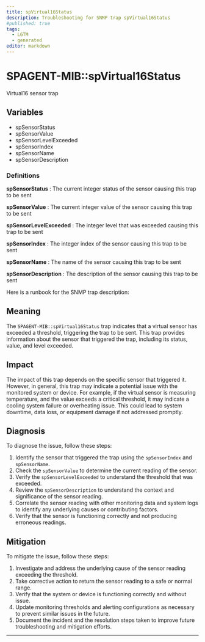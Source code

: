 ```yaml
---
title: spVirtual16Status
description: Troubleshooting for SNMP trap spVirtual16Status
#published: true
tags:
  - LGTM
  - generated
editor: markdown
---
```


# SPAGENT-MIB::spVirtual16Status 

Virtual16 sensor trap 


## Variables


  - spSensorStatus
  - spSensorValue
  - spSensorLevelExceeded
  - spSensorIndex
  - spSensorName
  - spSensorDescription 

### Definitions 


**spSensorStatus** 
: The current integer status of the sensor causing this trap to be sent 

**spSensorValue** 
: The current integer value of the sensor causing this trap to be sent 

**spSensorLevelExceeded** 
: The integer level that was exceeded causing this trap to be sent 

**spSensorIndex** 
: The integer index of the sensor causing this trap to be sent 

**spSensorName** 
: The name of the sensor causing this trap to be sent 

**spSensorDescription** 
: The description of the sensor causing this trap to be sent 


Here is a runbook for the SNMP trap description:

## Meaning

The `SPAGENT-MIB::spVirtual16Status` trap indicates that a virtual sensor has exceeded a threshold, triggering the trap to be sent. This trap provides information about the sensor that triggered the trap, including its status, value, and level exceeded.

## Impact

The impact of this trap depends on the specific sensor that triggered it. However, in general, this trap may indicate a potential issue with the monitored system or device. For example, if the virtual sensor is measuring temperature, and the value exceeds a critical threshold, it may indicate a cooling system failure or overheating issue. This could lead to system downtime, data loss, or equipment damage if not addressed promptly.

## Diagnosis

To diagnose the issue, follow these steps:

1. Identify the sensor that triggered the trap using the `spSensorIndex` and `spSensorName`.
2. Check the `spSensorValue` to determine the current reading of the sensor.
3. Verify the `spSensorLevelExceeded` to understand the threshold that was exceeded.
4. Review the `spSensorDescription` to understand the context and significance of the sensor reading.
5. Correlate the sensor reading with other monitoring data and system logs to identify any underlying causes or contributing factors.
6. Verify that the sensor is functioning correctly and not producing erroneous readings.

## Mitigation

To mitigate the issue, follow these steps:

1. Investigate and address the underlying cause of the sensor reading exceeding the threshold.
2. Take corrective action to return the sensor reading to a safe or normal range.
3. Verify that the system or device is functioning correctly and without issue.
4. Update monitoring thresholds and alerting configurations as necessary to prevent similar issues in the future.
5. Document the incident and the resolution steps taken to improve future troubleshooting and mitigation efforts.
---




